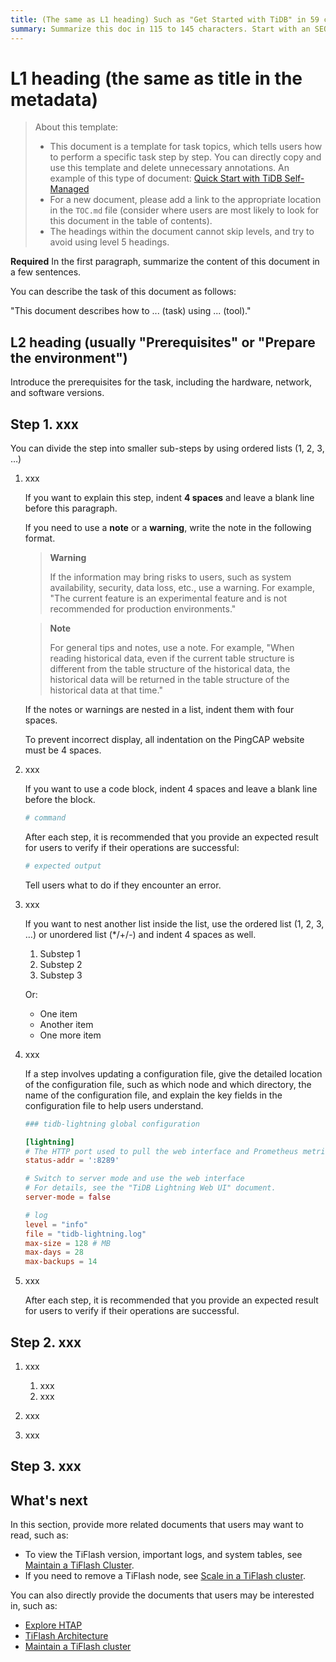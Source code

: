 ```yaml
---
title: (The same as L1 heading) Such as "Get Started with TiDB" in 59 characters or less. Include the keywords of this document. Test title here https://moz.com/learn/seo/title-tag
summary: Summarize this doc in 115 to 145 characters. Start with an SEO-friendly verb that tells the users what they can get from this doc. For example, "Learn how to quickly get started with TiDB in 10 minutes". If your intro paragraph describes your article's intent, you can use it here, edited for length.
---
```


# L1 heading (the same as title in the metadata)

> About this template:
>
> - This document is a template for task topics, which tells users how to perform a specific task step by step. You can directly copy and use this template and delete unnecessary annotations. An example of this type of document: [Quick Start with TiDB Self-Managed](/quick-start-with-tidb.md)
> - For a new document, please add a link to the appropriate location in the `TOC.md` file (consider where users are most likely to look for this document in the table of contents).
> - The headings within the document cannot skip levels, and try to avoid using level 5 headings.

**Required** In the first paragraph, summarize the content of this document in a few sentences.

You can describe the task of this document as follows:

"This document describes how to ... (task) using ... (tool)."

## L2 heading (usually "Prerequisites" or "Prepare the environment")

Introduce the prerequisites for the task, including the hardware, network, and software versions.

## Step 1. xxx

You can divide the step into smaller sub-steps by using ordered lists (1, 2, 3, …)

1. xxx

    If you want to explain this step, indent **4 spaces** and leave a blank line before this paragraph.

    If you need to use a **note** or a **warning**, write the note in the following format.

    > **Warning**
    >
    > If the information may bring risks to users, such as system availability, security, data loss, etc., use a warning. For example, "The current feature is an experimental feature and is not recommended for production environments."

    > **Note**
    >
    > For general tips and notes, use a note. For example, "When reading historical data, even if the current table structure is different from the table structure of the historical data, the historical data will be returned in the table structure of the historical data at that time."

    If the notes or warnings are nested in a list, indent them with four spaces.

    To prevent incorrect display, all indentation on the PingCAP website must be 4 spaces.

2. xxx

    If you want to use a code block, indent 4 spaces and leave a blank line before the block.

    ```bash
    # command
    ```

    After each step, it is recommended that you provide an expected result for users to verify if their operations are successful:

    ```bash
    # expected output
    ```

    Tell users what to do if they encounter an error.

3. xxx

    If you want to nest another list inside the list, use the ordered list (1, 2, 3, …) or unordered list (*/+/-) and indent 4 spaces as well.

    1. Substep 1
    2. Substep 2
    3. Substep 3

    Or:

    + One item
    + Another item
    + One more item

4. xxx

    If a step involves updating a configuration file, give the detailed location of the configuration file, such as which node and which directory, the name of the configuration file, and explain the key fields in the configuration file to help users understand.

    ```toml
    ### tidb-lightning global configuration

    [lightning]
    # The HTTP port used to pull the web interface and Prometheus metrics. Set to 0 to disable the port.
    status-addr = ':8289'

    # Switch to server mode and use the web interface
    # For details, see the "TiDB Lightning Web UI" document.
    server-mode = false

    # log
    level = "info"
    file = "tidb-lightning.log"
    max-size = 128 # MB
    max-days = 28
    max-backups = 14
    ```

5. xxx

    After each step, it is recommended that you provide an expected result for users to verify if their operations are successful.

## Step 2. xxx

1. xxx

    1. xxx
    2. xxx

2. xxx

3. xxx

## Step 3. xxx

## What's next

In this section, provide more related documents that users may want to read, such as:

- To view the TiFlash version, important logs, and system tables, see [Maintain a TiFlash Cluster](/tiflash/maintain-tiflash.md).
- If you need to remove a TiFlash node, see [Scale in a TiFlash cluster](/scale-tidb-using-tiup.md#scale-in-a-tiflash-cluster).

You can also directly provide the documents that users may be interested in, such as:

- [Explore HTAP](/explore-htap.md)
- [TiFlash Architecture](/tiflash/tiflash-overview.md#architecture)
- [Maintain a TiFlash cluster](/tiflash/maintain-tiflash.md)
